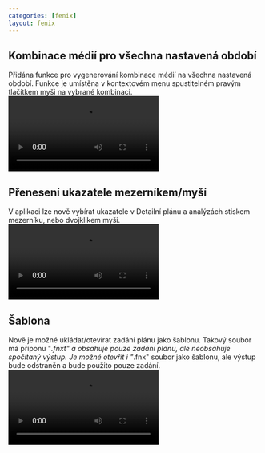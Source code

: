 ```yaml
---
categories: [fenix]
layout: fenix
---
```

## Kombinace médií pro všechna nastavená období
Přidána funkce pro vygenerování kombinace médií na všechna nastavená období. Funkce je umístěna v kontextovém menu spustitelném pravým tlačítkem myši na vybrané kombinaci.
<video src="{{site.url}}/data/1_obdobi.mp4" type="video/mp4" controls></video>

## Přenesení ukazatele mezerníkem/myší
V aplikaci lze nově vybírat ukazatele v Detailní plánu a analýzách stiskem mezerníku, nebo dvojklikem myši.
<video src="{{site.url}}/data/2_mezernik.mp4" type="video/mp4" controls></video>

## Šablona
Nově je možné ukládat/otevírat zadání plánu jako šablonu. Takový soubor má příponu "*.fnxt" a obsahuje pouze zadání plánu, ale neobsahuje spočítaný výstup. 
Je možné otevřít i "*.fnx" soubor jako šablonu, ale výstup bude odstraněn a bude použito pouze zadání.
<video src="{{site.url}}/data/5_sablona.mp4" type="video/mp4" controls></video>
